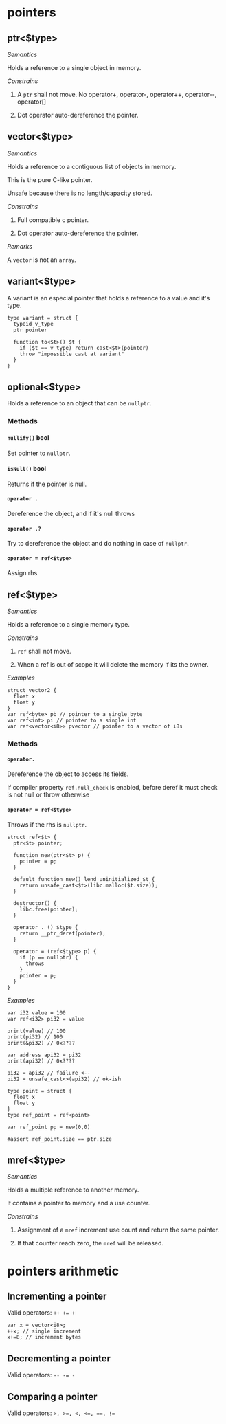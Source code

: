 # pointers

<!-- https://web1.eng.famu.fsu.edu/~haik/met.dir/hcpp.dir/notes.dir/cppnotes/node68.html -->

## ptr<$type>

*Semantics*

Holds a reference to a single object in memory.

*Constrains*

1. A `ptr` shall not move. No operator+, operator-, operator++, operator--, operator[]

2. Dot operator auto-dereference the pointer.

## vector<$type>

*Semantics*

Holds a reference to a contiguous list of objects in memory.

This is the pure C-like pointer.

Unsafe because there is no length/capacity stored.

*Constrains*

1. Full compatible c pointer.

2. Dot operator auto-dereference the pointer.

*Remarks*

A `vector` is not an `array`.

## variant<$type>

A variant is an especial pointer that holds a reference to a value and it's type.

```language
type variant = struct {
  typeid v_type
  ptr pointer

  function to<$t>() $t {
    if ($t == v_type) return cast<$t>(pointer)
    throw "impossible cast at variant"
  }
}
```

## optional<$type>

Holds a reference to an object that can be `nullptr`.

### Methods

#### `nullify()` bool

Set pointer to `nullptr`.

#### `isNull()` bool

Returns if the pointer is null.

#### `operator .`

Dereference the object, and if it's null throws

#### `operator .?`

Try to dereference the object and do nothing in case of `nullptr`.

#### `operator = ref<$type>`

Assign rhs.

## ref<$type>

*Semantics*

Holds a reference to a single memory type.

*Constrains*

1. `ref` shall not move.

2. When a ref is out of scope it will delete the memory if its the owner.


*Examples*

```
struct vector2 {
  float x
  float y
}
var ref<byte> pb // pointer to a single byte
var ref<int> pi // pointer to a single int
var ref<vector<i8>> pvector // pointer to a vector of i8s
```

### Methods

#### `operator.`

Dereference the object to access its fields.

If compiler property `ref.null_check` is enabled, before deref it must check is not null or throw
otherwise

#### `operator = ref<$type>`

Throws if the rhs is `nullptr`.


```language
struct ref<$t> {
  ptr<$t> pointer;

  function new(ptr<$t> p) {
    pointer = p;
  }

  default function new() lend uninitialized $t {
    return unsafe_cast<$t>(libc.malloc($t.size));
  }

  destructor() {
    libc.free(pointer);
  }

  operator . () $type {
    return __ptr_deref(pointer);
  }

  operator = (ref<$type> p) {
    if (p == nullptr) {
      throws
    }
    pointer = p;
  }
}
```

*Examples*

```language
var i32 value = 100
var ref<i32> pi32 = value

print(value) // 100
print(pi32) // 100
print(&pi32) // 0x????

var address api32 = pi32
print(api32) // 0x????

pi32 = api32 // failure <--
pi32 = unsafe_cast<>(api32) // ok-ish
```


```language
type point = struct {
  float x
  float y
}
type ref_point = ref<point>

var ref_point pp = new(0,0)

#assert ref_point.size == ptr.size

```

## mref<$type>

*Semantics*

Holds a multiple reference to another memory.

It contains a pointer to memory and a use counter.

*Constrains*

1. Assignment of a `mref` increment use count and return the same pointer.

2. If that counter reach zero, the `mref` will be released.



# pointers arithmetic

## Incrementing a pointer

Valid operators: `++ += +`

```
var x = vector<i8>;
++x; // single increment
x+=8; // increment bytes
```
## Decrementing a pointer

Valid operators: `-- -= -`

## Comparing a pointer

Valid operators: `>, >=, <, <=, ==, !=`
